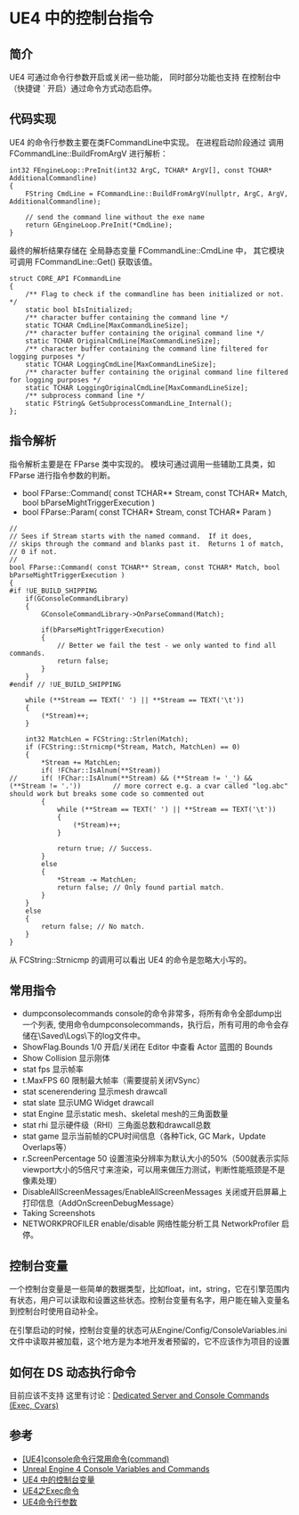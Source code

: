 # UE4 中的控制台指令

## 简介

UE4 可通过命令行参数开启或关闭一些功能， 同时部分功能也支持 在控制台中（快捷键 ` 开启）通过命令方式动态启停。

## 代码实现
UE4 的命令行参数主要在类FCommandLine中实现。 在进程启动阶段通过 调用 FCommandLine::BuildFromArgV 进行解析：

```
int32 FEngineLoop::PreInit(int32 ArgC, TCHAR* ArgV[], const TCHAR* AdditionalCommandline)
{
	FString CmdLine = FCommandLine::BuildFromArgV(nullptr, ArgC, ArgV, AdditionalCommandline);

	// send the command line without the exe name
	return GEngineLoop.PreInit(*CmdLine);
}
```

最终的解析结果存储在 全局静态变量 FCommandLine::CmdLine 中， 其它模块可调用 FCommandLine::Get() 获取该值。

```
struct CORE_API FCommandLine
{
    /** Flag to check if the commandline has been initialized or not. */
	static bool bIsInitialized;
	/** character buffer containing the command line */
	static TCHAR CmdLine[MaxCommandLineSize];
	/** character buffer containing the original command line */
	static TCHAR OriginalCmdLine[MaxCommandLineSize];
	/** character buffer containing the command line filtered for logging purposes */
	static TCHAR LoggingCmdLine[MaxCommandLineSize];
	/** character buffer containing the original command line filtered for logging purposes */
	static TCHAR LoggingOriginalCmdLine[MaxCommandLineSize];
	/** subprocess command line */
	static FString& GetSubprocessCommandLine_Internal();
};
```


## 指令解析

指令解析主要是在 FParse 类中实现的。
模块可通过调用一些辅助工具类，如 FParse 进行指令参数的判断。

- bool FParse::Command( const TCHAR** Stream, const TCHAR* Match, bool bParseMightTriggerExecution )
- bool FParse::Param( const TCHAR* Stream, const TCHAR* Param )

```
//
// Sees if Stream starts with the named command.  If it does,
// skips through the command and blanks past it.  Returns 1 of match,
// 0 if not.
//
bool FParse::Command( const TCHAR** Stream, const TCHAR* Match, bool bParseMightTriggerExecution )
{
#if !UE_BUILD_SHIPPING
	if(GConsoleCommandLibrary)
	{
		GConsoleCommandLibrary->OnParseCommand(Match);
		
		if(bParseMightTriggerExecution)
		{
			// Better we fail the test - we only wanted to find all commands.
			return false;
		}
	}
#endif // !UE_BUILD_SHIPPING

	while (**Stream == TEXT(' ') || **Stream == TEXT('\t'))
	{
		(*Stream)++;
	}

	int32 MatchLen = FCString::Strlen(Match);
	if (FCString::Strnicmp(*Stream, Match, MatchLen) == 0)
	{
		*Stream += MatchLen;
		if( !FChar::IsAlnum(**Stream))
//		if( !FChar::IsAlnum(**Stream) && (**Stream != '_') && (**Stream != '.'))		// more correct e.g. a cvar called "log.abc" should work but breaks some code so commented out
		{
			while (**Stream == TEXT(' ') || **Stream == TEXT('\t'))
			{
				(*Stream)++;
			}

			return true; // Success.
		}
		else
		{
			*Stream -= MatchLen;
			return false; // Only found partial match.
		}
	}
	else
	{
		return false; // No match.
	}
}
```
从 FCString::Strnicmp 的调用可以看出 UE4 的命令是忽略大小写的。


## 常用指令

- dumpconsolecommands console的命令非常多，将所有命令全部dump出一个列表, 使用命令dumpconsolecommands，执行后，所有可用的命令会存储在\Saved\Logs\下的log文件中。
- ShowFlag.Bounds 1/0 开启/关闭在 Editor 中查看 Actor 蓝图的 Bounds
- Show Collision 显示刚体
- stat fps 显示帧率
- t.MaxFPS 60 限制最大帧率（需要提前关闭VSync）
- stat scenerendering 显示mesh drawcall
- stat slate 显示UMG Widget drawcall
- stat Engine 显示static mesh、skeletal mesh的三角面数量
- stat rhi 显示硬件级（RHI）三角面总数和drawcall总数
- stat game 显示当前帧的CPU时间信息（各种Tick, GC Mark，Update Overlaps等）
- r.ScreenPercentage 50 设置渲染分辨率为默认大小的50%（500就表示实际viewport大小的5倍尺寸来渲染，可以用来做压力测试，判断性能瓶颈是不是像素处理）
- DisableAllScreenMessages/EnableAllScreenMessages 关闭或开启屏幕上打印信息（AddOnScreenDebugMessage）
- Taking Screenshots 
- NETWORKPROFILER enable/disable  网络性能分析工具 NetworkProfiler 启停。


## 控制台变量

一个控制台变量是一些简单的数据类型，比如float，int，string，它在引擎范围内有状态，用户可以读取和设置这些状态。控制台变量有名字，用户能在输入变量名到控制台时使用自动补全。

在引擎启动的时候，控制台变量的状态可从Engine/Config/ConsoleVariables.ini文件中读取并被加载，这个地方是为本地开发者预留的，它不应该作为项目的设置

## 如何在 DS 动态执行命令

目前应该不支持
这里有讨论：[Dedicated Server and Console Commands (Exec, Cvars)](https://forums.unrealengine.com/t/dedicated-server-and-console-commands-exec-cvars/106445)

## 参考

- [[UE4]console命令行常用命令(command)](https://dawnarc.com/2016/05/ue4console%E5%91%BD%E4%BB%A4%E8%A1%8C%E5%B8%B8%E7%94%A8%E5%91%BD%E4%BB%A4command/)
- [Unreal Engine 4 Console Variables and Commands](https://www.cnblogs.com/kekec/p/16872555.html)
- [UE4 中的控制台变量](https://muyunsoft.com/blog/Unreal4/UE4CodeTheory/ConsoleVariables.html)
- [UE4之Exec命令 ](https://www.cnblogs.com/kekec/p/17364072.html)
- [UE4命令行参数](https://www.cnblogs.com/kekec/p/14952261.html)
